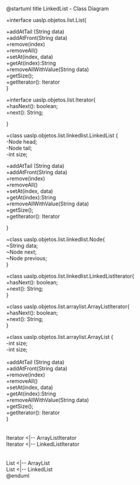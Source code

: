 @startuml
title LinkedList - Class Diagram<br>

+interface uaslp.objetos.list.List{

+addAtTail (String data) <br>
  +addAtFront(String data)<br>
  +remove(index)<br>
  +removeAll()<br>
  +setAt(index, data)<br>
  +getAt(index):String<br>
  +removeAllWithValue(String data)<br>
  +getSize();<br>
  +getIterator(): Iterator<br>
}<br>

+interface uaslp.objetos.list.Iterator{<br>
+hasNext(): boolean;<br>
   +next(): String;<br>

}<br>

+class uaslp.objetos.list.linkedlist.LinkedList {<br>
  -Node head;<br>
  -Node tail;<br>
  -int size;<br>
 
  +addAtTail (String data)<br>
  +addAtFront(String data)<br>
  +remove(index)<br>
  +removeAll()<br>
  +setAt(index, data)<br>
  +getAt(index):String<br>
  +removeAllWithValue(String data)<br>
  +getSize();<br>
  +getIterator(): Iterator<br>
 

}<br>

~class uaslp.objetos.list.linkedlist.Node{<br>
   ~String data;<br>
   ~Node next;<br>
   ~Node previous;<br>
}<br>

+class uaslp.objetos.list.linkedlist.LinkedListIterator{<br>
   +hasNext(): boolean;<br>
   +next(): String;<br>
}<br>


+class uaslp.objetos.list.arraylist.ArrayListIterator{<br>
   +hasNext(): boolean;<br>
   +next(): String;<br>
}<br>

+class uaslp.objetos.list.arraylist.ArrayList {<br>
  -int size;<br>
  -int size;<br>
 <br>
  +addAtTail (String data)<br>
  +addAtFront(String data)<br>
  +remove(index)<br>
  +removeAll()<br>
  +setAt(index, data)<br>
  +getAt(index):String<br>
  +removeAllWithValue(String data)<br>
  +getSize();<br>
  +getIterator(): Iterator<br>
}<br>
<br>
<br>
Iterator <|-- ArrayListIterator<br>
Iterator <|-- LinkedListIterator<br>
<br>
<br>
List <|-- ArrayList<br>
List <|-- LinkedList<br>
@enduml

